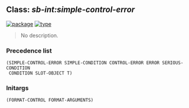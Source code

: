 ## Class: ***sb-int:simple-control-error***
[![package](https://img.shields.io/badge/Package-SB--INT-5f9ea0.svg?style=social&colorA=999999)](../) [![type](https://img.shields.io/badge/Type-Class-5f9ea0.svg?style=social&colorA=999999)](../#class) 

> No description.

### Precedence list
```
(SIMPLE-CONTROL-ERROR SIMPLE-CONDITION CONTROL-ERROR ERROR SERIOUS-CONDITION
 CONDITION SLOT-OBJECT T)
```
### Initargs
```
(FORMAT-CONTROL FORMAT-ARGUMENTS)
```
